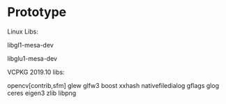# Prototype

Linux Libs:


libgl1-mesa-dev 

libglu1-mesa-dev


VCPKG 2019.10 libs:

opencv[contrib,sfm]
glew 
glfw3 
boost 
xxhash 
nativefiledialog
gflags
glog
ceres
eigen3
zlib
libpng


